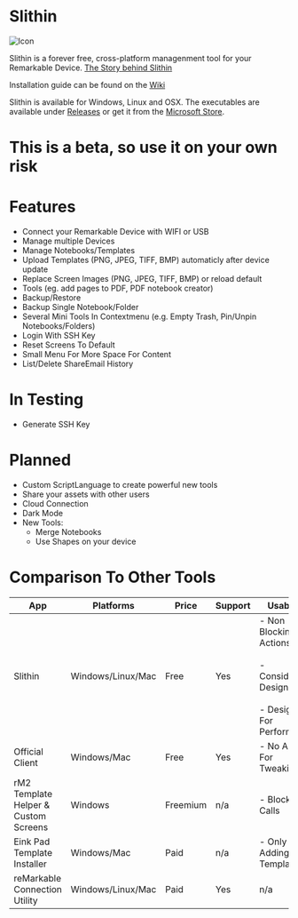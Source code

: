 # Slithin
![Icon](https://user-images.githubusercontent.com/4117602/128601982-3c113838-cd28-49e0-999b-ab9cbe024ed1.png)

Slithin is a forever free, cross-platform managenment tool for your Remarkable Device. 
[The Story behind Slithin](https://github.com/furesoft/Slithin/wiki)

Installation guide can be found on the [Wiki](https://github.com/furesoft/Slithin/wiki/Installation-Guide)

Slithin is available for Windows, Linux and OSX. The executables are available under [Releases](https://github.com/furesoft/Slithin/releases) or get it from the [Microsoft Store](https://www.microsoft.com/de-de/p/slithin/9pkxtcbn8mq8?cid=storebadge&ocid=badge&rtc=1&activetab=pivot:overviewtab).

# This is a beta, so use it on your own risk

# Features
* Connect your Remarkable Device with WIFI or USB
* Manage multiple Devices
* Manage Notebooks/Templates
* Upload Templates (PNG, JPEG, TIFF, BMP) automaticly after device update
* Replace Screen Images (PNG, JPEG, TIFF, BMP) or reload default
* Tools (eg. add pages to PDF, PDF notebook creator)
* Backup/Restore
* Backup Single Notebook/Folder
* Several Mini Tools In Contextmenu (e.g. Empty Trash, Pin/Unpin Notebooks/Folders)
* Login With SSH Key
* Reset Screens To Default
* Small Menu For More Space For Content
* List/Delete ShareEmail History

# In Testing
* Generate SSH Key

# Planned
* Custom ScriptLanguage to create powerful new tools
* Share your assets with other users
* Cloud Connection
* Dark Mode
* New Tools: 
    - Merge Notebooks
    - Use Shapes on your device

# Comparison To Other Tools

| App                                  	| Platforms         	| Price    	| Support 	| Usability                                                                           	| Documentation 	| Export  	| Cloud   	|
|--------------------------------------	|-------------------	|----------	|---------	|-------------------------------------------------------------------------------------	|---------------	|---------	|---------	|
| Slithin                              	| Windows/Linux/Mac 	| Free     	| Yes     	| - Non Blocking Actions<br><br>- Considered Design<br><br>- Designed For Performance 	| Not Yet       	| Not Yet 	| Not Yet 	|
| Official Client                      	| Windows/Mac       	| Free     	| Yes     	| - No Ability For Tweaking                                                           	| Yes           	| Yes     	| Yes     	|
| rM2 Template Helper & Custom Screens 	| Windows           	| Freemium 	| n/a     	| - Blocking Calls                                                                    	| Yes           	| Yes     	| Yes     	|
| Eink Pad Template Installer          	| Windows/Mac       	| Paid     	| n/a     	| - Only For Adding Templates                                                         	| n/a           	| No      	| No      	|
| reMarkable Connection Utility        	| Windows/Linux/Mac 	| Paid     	| Yes     	| n/a                                                                                 	| Yes           	| Yes     	| No      	|
